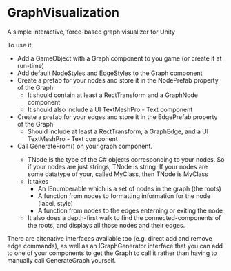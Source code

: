 # GraphVisualization
 A simple interactive, force-based graph visualizer for Unity

 To use it,
  * Add a GameObject with a Graph component to you game (or create it at run-time)
  * Add default NodeStyles and EdgeStyles to the Graph component
  * Create a prefab for your nodes and store it in the NodePrefab property of the Graph
     * It should contain at least a RectTransform and a GraphNode component
	 * It should also include a UI TextMeshPro - Text component
  * Create a prefab for your edges and store it in the EdgePrefab property of the Graph
     * Should include at least a RectTransform, a GraphEdge, and a UI TextMeshPro - Text component
  * Call GenerateFrom<TNode>() on your graph component.
    * TNode is the type of the C# objects corresponding to your nodes.  So if your nodes are just strings, TNode is string.  If your nodes are some datatype of your, called MyClass, then TNode is MyClass
	* It takes
	   * An IEnumberable<TNode> which is a set of nodes in the graph (the roots)
	   * A function from nodes to formatting information for the node (label, style)
	   * A function from nodes to the edges enterning or exiting the node
    * It also does a depth-first walk to find the connected-components of the roots, and displays all those nodes and their edges.

There are altenative interfaces available too (e.g. direct add and remove edge commands), as well as an IGraphGenerator interface
that you can add to one of your components to get the Graph to call it rather than having to manually call GenerateGraph yourself.